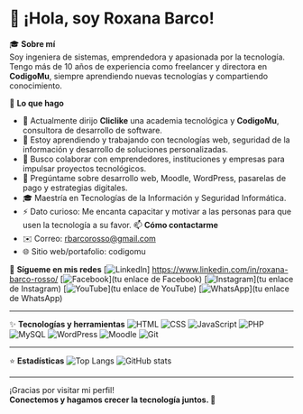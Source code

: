 # 👋 ¡Hola, soy Roxana Barco!

🎓 **Sobre mí**  
Soy ingeniera de sistemas, emprendedora y apasionada por la tecnología. Tengo más de 10 años de experiencia como freelancer y directora en **CodigoMu**, siempre aprendiendo nuevas tecnologías y compartiendo conocimiento.

🚀 **Lo que hago**
- 🔭 Actualmente dirijo **Cliclike** una academia tecnológica y  **CodigoMu**, consultora de desarrollo de software.
- 🌱 Estoy aprendiendo y trabajando con tecnologías web, seguridad de la información y desarrollo de soluciones personalizadas.
- 👯 Busco colaborar con emprendedores, instituciones y empresas para impulsar proyectos tecnológicos.
- 💬 Pregúntame sobre desarrollo web, Moodle, WordPress, pasarelas de pago y estrategias digitales.
- 🎓 Maestría en Tecnologías de la Información y Seguridad Informática.
- ⚡ Dato curioso: Me encanta capacitar y motivar a las personas para que usen la tecnología a su favor.
📫 **Cómo contactarme**
- ✉️ Correo: rbarcorosso@gmail.com
- 🌐 Sitio web/portafolio: codigomu

🔗 **Sígueme en mis redes**
[![LinkedIn](https://img.shields.io/badge/LinkedIn-0077B5?style=for-the-badge&logo=linkedin&logoColor=white)] https://www.linkedin.com/in/roxana-barco-rosso/
[![Facebook](https://img.shields.io/badge/Facebook-1877F2?style=for-the-badge&logo=facebook&logoColor=white)](tu enlace de Facebook)
[![Instagram](https://img.shields.io/badge/Instagram-E4405F?style=for-the-badge&logo=instagram&logoColor=white)](tu enlace de Instagram)
[![YouTube](https://img.shields.io/badge/YouTube-FF0000?style=for-the-badge&logo=youtube&logoColor=white)](tu enlace de YouTube)
[![WhatsApp](https://img.shields.io/badge/WhatsApp-25D366?style=for-the-badge&logo=whatsapp&logoColor=white)](tu enlace de WhatsApp)

---

✨ **Tecnologías y herramientas**
![HTML](https://img.shields.io/badge/HTML5-E34F26?style=for-the-badge&logo=html5&logoColor=white)
![CSS](https://img.shields.io/badge/CSS3-1572B6?style=for-the-badge&logo=css3&logoColor=white)
![JavaScript](https://img.shields.io/badge/JavaScript-F7DF1E?style=for-the-badge&logo=javascript&logoColor=black)
![PHP](https://img.shields.io/badge/PHP-777BB4?style=for-the-badge&logo=php&logoColor=white)
![MySQL](https://img.shields.io/badge/MySQL-4479A1?style=for-the-badge&logo=mysql&logoColor=white)
![WordPress](https://img.shields.io/badge/WordPress-21759B?style=for-the-badge&logo=wordpress&logoColor=white)
![Moodle](https://img.shields.io/badge/Moodle-F98012?style=for-the-badge&logo=moodle&logoColor=white)
![Git](https://img.shields.io/badge/Git-F05032?style=for-the-badge&logo=git&logoColor=white)

---

⭐ **Estadísticas**
![Top Langs](https://github-readme-stats.vercel.app/api/top-langs/?username=RoxDev&layout=compact&theme=radical)
![GitHub stats](https://github-readme-stats.vercel.app/api?username=RoxDev&show_icons=true&theme=radical)

---

¡Gracias por visitar mi perfil!  
**Conectemos y hagamos crecer la tecnología juntos. 🚀**
